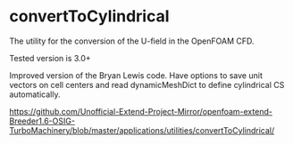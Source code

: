 # convertToCylindrical

The utility for the conversion of the U-field in the OpenFOAM CFD.

Tested version is 3.0+

Improved version of the Bryan Lewis code. Have options to save unit vectors on cell centers and read dynamicMeshDict to define cylindrical CS automatically.

https://github.com/Unofficial-Extend-Project-Mirror/openfoam-extend-Breeder1.6-OSIG-TurboMachinery/blob/master/applications/utilities/convertToCylindrical/

